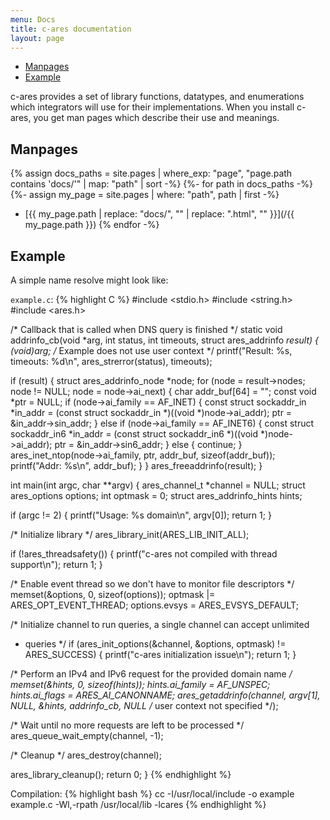 ```yaml
---
menu: Docs
title: c-ares documentation
layout: page
---
```


- [Manpages](#manpages)
- [Example](#example)

c-ares provides a set of library functions, datatypes, and enumerations
which integrators will use for their implementations.  When you install c-ares,
you get man pages which describe their use and meanings.

## Manpages

{% assign docs_paths = site.pages | where_exp: "page", "page.path contains 'docs/'" | map: "path" | sort -%}
{%- for path in docs_paths -%}
	{%- assign my_page = site.pages | where: "path", path | first -%}
- [{{ my_page.path | replace: "docs/", "" | replace: ".html", "" }}](/{{ my_page.path }})
{% endfor -%}

## Example
A simple name resolve might look like:

`example.c`:
{% highlight C %}
#include <stdio.h>
#include <string.h>
#include <ares.h>

/* Callback that is called when DNS query is finished */
static void addrinfo_cb(void *arg, int status, int timeouts,
                        struct ares_addrinfo *result)
{
  (void)arg; /* Example does not use user context */
  printf("Result: %s, timeouts: %d\n", ares_strerror(status), timeouts);

  if (result) {
    struct ares_addrinfo_node *node;
    for (node = result->nodes; node != NULL; node = node->ai_next) {
      char        addr_buf[64] = "";
      const void *ptr          = NULL;
      if (node->ai_family == AF_INET) {
        const struct sockaddr_in *in_addr =
          (const struct sockaddr_in *)((void *)node->ai_addr);
        ptr = &in_addr->sin_addr;
      } else if (node->ai_family == AF_INET6) {
        const struct sockaddr_in6 *in_addr =
          (const struct sockaddr_in6 *)((void *)node->ai_addr);
        ptr = &in_addr->sin6_addr;
      } else {
        continue;
      }
      ares_inet_ntop(node->ai_family, ptr, addr_buf, sizeof(addr_buf));
      printf("Addr: %s\n", addr_buf);
    }
  }
  ares_freeaddrinfo(result);
}

int main(int argc, char **argv)
{
  ares_channel_t            *channel = NULL;
  struct ares_options        options;
  int                        optmask = 0;
  struct ares_addrinfo_hints hints;

  if (argc != 2) {
    printf("Usage: %s domain\n", argv[0]);
    return 1;
  }

  /* Initialize library */
  ares_library_init(ARES_LIB_INIT_ALL);

  if (!ares_threadsafety()) {
    printf("c-ares not compiled with thread support\n");
    return 1;
  }

  /* Enable event thread so we don't have to monitor file descriptors */
  memset(&options, 0, sizeof(options));
  optmask      |= ARES_OPT_EVENT_THREAD;
  options.evsys = ARES_EVSYS_DEFAULT;

  /* Initialize channel to run queries, a single channel can accept unlimited
   * queries */
  if (ares_init_options(&channel, &options, optmask) != ARES_SUCCESS) {
    printf("c-ares initialization issue\n");
    return 1;
  }

  /* Perform an IPv4 and IPv6 request for the provided domain name */
  memset(&hints, 0, sizeof(hints));
  hints.ai_family = AF_UNSPEC;
  hints.ai_flags  = ARES_AI_CANONNAME;
  ares_getaddrinfo(channel, argv[1], NULL, &hints, addrinfo_cb,
                   NULL /* user context not specified */);

  /* Wait until no more requests are left to be processed */
  ares_queue_wait_empty(channel, -1);

  /* Cleanup */
  ares_destroy(channel);

  ares_library_cleanup();
  return 0;
}
{% endhighlight %}

Compilation:
{% highlight bash %}
cc -I/usr/local/include -o example example.c -Wl,-rpath /usr/local/lib -lcares
{% endhighlight %}



